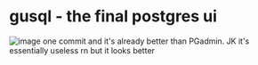 # gusql - the final postgres ui

![image](https://github.com/user-attachments/assets/9b2d6540-d037-4fb0-a607-d2a29282dc8c)
one commit and it's already better than PGadmin. JK it's essentially useless rn but it looks better
